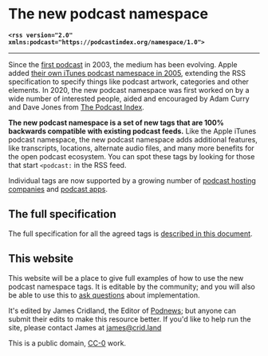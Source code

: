 # The new podcast namespace
**`<rss version="2.0" xmlns:podcast="https://podcastindex.org/namespace/1.0">`**
- - -
Since the [first podcast](https://blogs.harvard.edu/lydondev/2003/07/09/spoken-word-a-few-good-bloggers/) in 2003, the medium has been evolving. Apple added [their own iTunes podcast namespace in 2005](https://podcasters.apple.com/support/823-podcast-requirements), extending the RSS specification to specify things like podcast artwork, categories and other elements. In 2020, the new podcast namespace was first worked on by a wide number of interested people, aided and encouraged by Adam Curry and Dave Jones from [The Podcast Index](https://podcastindex.org/).

**The new podcast namespace is a set of new tags that are 100% backwards compatible with existing podcast feeds.** Like the Apple iTunes podcast namespace, the new podcast namespace adds additional features, like transcripts, locations, alternate audio files, and many more benefits for the open podcast ecosystem. You can spot these tags by looking for those that start `<podcast:` in the RSS feed.

Individual tags are now supported by a growing number of [podcast hosting companies](https://podcastindex.org/apps?appTypes=hosting) and [podcast apps](https://podcastindex.org/apps?appTypes=app).

## The full specification

The full specification for all the agreed tags is [described in this document](https://github.com/Podcastindex-org/podcast-namespace/blob/main/docs/1.0.md).

## This website

This website will be a place to give full examples of how to use the new podcast namespace tags. It is editable by the community; and you will also be able to use this to [ask questions](https://github.com/jamescridland/podcastnamespace.org/discussions) about implementation.

It's edited by James Cridland, the Editor of [Podnews](https://podnews.net); but anyone can submit their edits to make this resource better. If you'd like to help run the site, please contact James at james@crid.land

<i class="pi pi-cczero"></i> This is a public domain, [CC-0](https://creativecommons.org/publicdomain/zero/1.0/) work.
